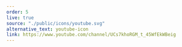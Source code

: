 ```yaml
---
order: 5
live: true
source: "./public/icons/youtube.svg"
alternative_text: youtube-icon
link: https://www.youtube.com/channel/UCs7khoRGM_t_45WfEkWBeig
---
```

